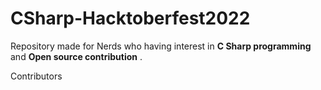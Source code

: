 # CSharp-Hacktoberfest2022
Repository made for Nerds who having interest in **C Sharp programming** and **Open source contribution** .

Contributors
